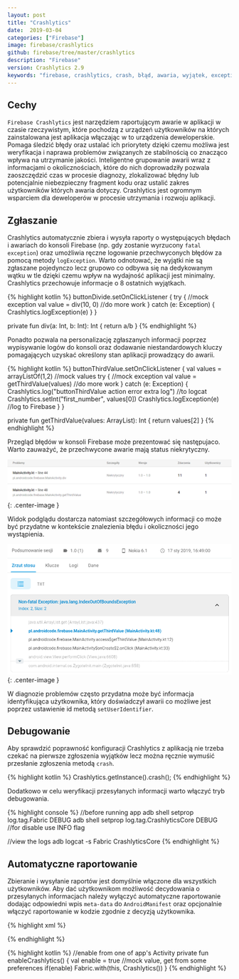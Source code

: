 ```yaml
---
layout: post
title: "Crashlytics"
date:  2019-03-04
categories: ["Firebase"]
image: firebase/crashlytics
github: firebase/tree/master/crashlytics
description: "Firebase"
version: Crashlytics 2.9
keywords: "firebase, crashlytics, crash, błąd, awaria, wyjątek, exception, android, programowanie, programming"
---
```


## Cechy
`Firebase Crashlytics` jest narzędziem raportującym awarie w aplikacji w czasie rzeczywistym, które pochodzą z urządzeń użytkowników na których zainstalowana jest aplikacja włączając w to urządzenia deweloperskie. Pomaga śledzić błędy oraz ustalać ich priorytety dzięki czemu możliwa jest weryfikacja i naprawa problemów związanych ze stabilnością co znacząco wpływa na utrzymanie jakości. Inteligentne grupowanie awarii wraz z informacjami o okolicznościach, które do nich doprowadziły pozwala zaoszczędzić czas w procesie diagnozy, zlokalizować błędny lub potencjalnie niebezpieczny fragment kodu oraz ustalić zakres użytkowników których awaria dotyczy. Crashlytics jest ogromnym wsparciem dla deweloperów w procesie utrzymania i rozwoju aplikacji.

## Zgłaszanie
Crashlytics automatycznie zbiera i wysyła raporty o występujących błędach i awariach do konsoli Firebase (np. gdy zostanie wyrzucony `fatal exception`) oraz umożliwia ręczne logowanie przechwyconych błędów za pomocą metody `logException`. Warto odnotować, że wyjątki nie są zgłaszane pojedynczo lecz grupowo co odbywa się na dedykowanym wątku w tle dzięki czemu wpływ na wydajność aplikacji jest minimalny. Crashlytics przechowuje informacje o 8 ostatnich wyjątkach.

{% highlight kotlin %}
buttonDivide.setOnClickListener {
    try {
    	//mock exception
        val value = div(10, 0)
        //do more work
    } 
    catch (e: Exception) {
        Crashlytics.logException(e)
    }
}

private fun div(a: Int, b: Int): Int {
    return a/b
}
{% endhighlight %}

Ponadto pozwala na personalizację zgłaszanych informacji poprzez wypisywanie logów do konsoli oraz dodawanie niestandardowych kluczy pomagających uzyskać określony stan aplikacji prowadzący do awarii.

{% highlight kotlin %}
buttonThirdValue.setOnClickListener {
    val values = arrayListOf(1,2) //mock values
    try {
    	//mock exception
        val value = getThirdValue(values)
        //do more work
    } 
    catch (e: Exception) {
        Crashlytics.log("buttonThirdValue action error extra log") //to logcat
        Crashlytics.setInt("first_number", values[0])
        Crashlytics.logException(e) //log to Firebase
    }
}

private fun getThirdValue(values: ArrayList<Int>): Int {
    return values[2]
}
{% endhighlight %}

Przegląd błędów w konsoli Firebase może prezentować się następujaco. Warto zauważyć, że przechwycone awarie mają status niekrytyczny.

![Lista awarii](/assets/img/diagrams/firebase/crashes_list.png){: .center-image }

Widok podglądu dostarcza natomiast szczegółowych informacji co może być przydatne w kontekście znalezienia błędu i okoliczności jego wystąpienia.

![Trasa awarii](/assets/img/diagrams/firebase/crash_trace.png){: .center-image }

W diagnozie problemów często przydatna może być informacja identyfikująca użytkownika, który doświadczył awarii co możliwe jest poprzez ustawienie id metodą `setUserIdentifier`.

## Debugowanie
Aby sprawdzić poprawność konfiguracji Crashlytics z aplikacją nie trzeba czekać na pierwsze zgłoszenia wyjątków lecz można ręcznie wymuśić przesłanie zgłoszenia metodą `crash`.

{% highlight kotlin %}
Crashlytics.getInstance().crash();
{% endhighlight %}

Dodatkowo w celu weryfikacji przesyłanych informacji warto włączyć tryb debugowania.

{% highlight console %}
//before running app
adb shell setprop log.tag.Fabric DEBUG
adb shell setprop log.tag.CrashlyticsCore DEBUG
//for disable use INFO flag

//view the logs
adb logcat -s Fabric CrashlyticsCore
{% endhighlight %}

## Automatyczne raportowanie
Zbieranie i wysyłanie raportów jest domyślnie włączone dla wszystkich użytkowników. Aby dać użytkownikom możliwość decydowania o przesyłanych informacjach należy wyłączyć automatyczne raportowanie dodając odpowiedni wpis `meta-data` do `AndroidManifest` oraz opcjonalnie włączyć raportowanie w kodzie zgodnie z decyzją użytkownika.

{% highlight xml %}
<!-- in AndroidManifest.xml -->
<meta-data
    android:name="firebase_crashlytics_collection_enabled"
    android:value="false" />
{% endhighlight %}

{% highlight kotlin %}
//enable from one of app's Activity
private fun enableCrashlytics() {
    val enable = true //mock value, get from some preferences
    if(enable)
        Fabric.with(this, Crashlytics())
}
{% endhighlight %}
